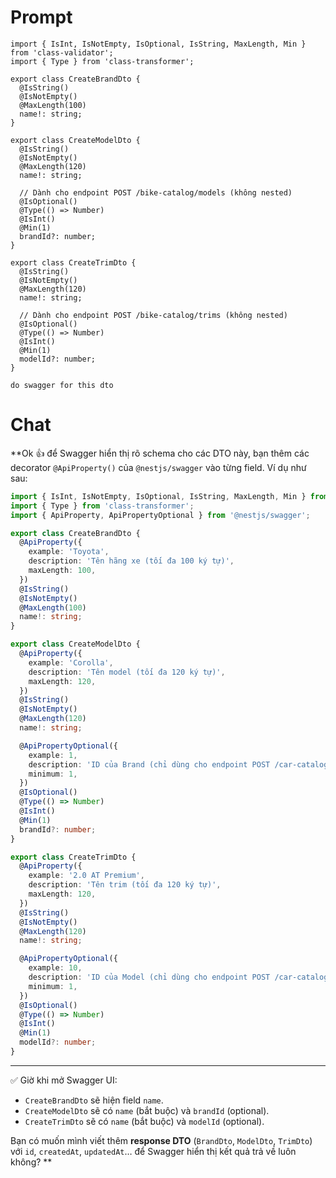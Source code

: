 # Prompt

```aiignore
import { IsInt, IsNotEmpty, IsOptional, IsString, MaxLength, Min } from 'class-validator';
import { Type } from 'class-transformer';

export class CreateBrandDto {
  @IsString()
  @IsNotEmpty()
  @MaxLength(100)
  name!: string;
}

export class CreateModelDto {
  @IsString()
  @IsNotEmpty()
  @MaxLength(120)
  name!: string;

  // Dành cho endpoint POST /bike-catalog/models (không nested)
  @IsOptional()
  @Type(() => Number)
  @IsInt()
  @Min(1)
  brandId?: number;
}

export class CreateTrimDto {
  @IsString()
  @IsNotEmpty()
  @MaxLength(120)
  name!: string;

  // Dành cho endpoint POST /bike-catalog/trims (không nested)
  @IsOptional()
  @Type(() => Number)
  @IsInt()
  @Min(1)
  modelId?: number;
}

do swagger for this dto
```

# Chat

**Ok 👍 để Swagger hiển thị rõ schema cho các DTO này, bạn thêm các decorator `@ApiProperty()` của `@nestjs/swagger` vào từng field. Ví dụ như sau:

```ts
import { IsInt, IsNotEmpty, IsOptional, IsString, MaxLength, Min } from 'class-validator';
import { Type } from 'class-transformer';
import { ApiProperty, ApiPropertyOptional } from '@nestjs/swagger';

export class CreateBrandDto {
  @ApiProperty({
    example: 'Toyota',
    description: 'Tên hãng xe (tối đa 100 ký tự)',
    maxLength: 100,
  })
  @IsString()
  @IsNotEmpty()
  @MaxLength(100)
  name!: string;
}

export class CreateModelDto {
  @ApiProperty({
    example: 'Corolla',
    description: 'Tên model (tối đa 120 ký tự)',
    maxLength: 120,
  })
  @IsString()
  @IsNotEmpty()
  @MaxLength(120)
  name!: string;

  @ApiPropertyOptional({
    example: 1,
    description: 'ID của Brand (chỉ dùng cho endpoint POST /car-catalog/models)',
    minimum: 1,
  })
  @IsOptional()
  @Type(() => Number)
  @IsInt()
  @Min(1)
  brandId?: number;
}

export class CreateTrimDto {
  @ApiProperty({
    example: '2.0 AT Premium',
    description: 'Tên trim (tối đa 120 ký tự)',
    maxLength: 120,
  })
  @IsString()
  @IsNotEmpty()
  @MaxLength(120)
  name!: string;

  @ApiPropertyOptional({
    example: 10,
    description: 'ID của Model (chỉ dùng cho endpoint POST /car-catalog/trims)',
    minimum: 1,
  })
  @IsOptional()
  @Type(() => Number)
  @IsInt()
  @Min(1)
  modelId?: number;
}
```

---

✅ Giờ khi mở Swagger UI:

* `CreateBrandDto` sẽ hiện field `name`.
* `CreateModelDto` sẽ có `name` (bắt buộc) và `brandId` (optional).
* `CreateTrimDto` sẽ có `name` (bắt buộc) và `modelId` (optional).

Bạn có muốn mình viết thêm **response DTO** (`BrandDto`, `ModelDto`, `TrimDto`) với `id`, `createdAt`, `updatedAt`… để Swagger hiển thị kết quả trả về luôn không?
**
